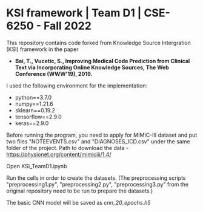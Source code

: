 # KSI framework | Team D1 | CSE-6250 - Fall 2022
This repository contains code forked from Knowledge Source Intergration (KSI) framework in the paper
* **Bai, T., Vucetic, S., Improving Medical Code Prediction from Clinical Text via Incorporating Online Knowledge Sources, The Web Conference (WWW'19), 2019.**

I used the following environment for the implementation:
* python==3.7.0
* numpy==1.21.6
* sklearn==0.19.2
* tensorflow==2.9.0
* keras==2.9.0

Before running the program, you need to apply for MIMIC-III dataset and put two files "NOTEEVENTS.csv" and "DIAGNOSES_ICD.csv" under the same folder of the project. 
Path to download the data - https://physionet.org/content/mimiciii/1.4/

Open KSI_TeamD1.ipynb

Run the cells in order to create the datasets. (The preprocessing scripts "preprocessing1.py", "preprocessing2.py", "preprocessing3.py" from the original repository need to be run to prepare the datasets.)

The basic CNN model will be saved as *cnn_20_epochs.h5*
